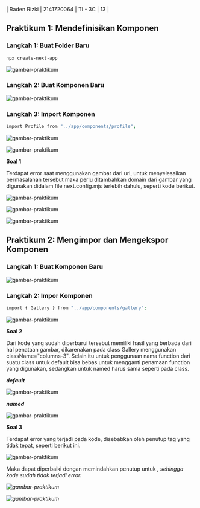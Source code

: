 | Raden Rizki | 2141720064 | TI - 3C | 13 |

## Praktikum 1: Mendefinisikan Komponen

### Langkah 1: Buat Folder Baru

```bash
npx create-next-app
```

![gambar-praktikum](/img/praktikum-1-langkah-1.png)

### Langkah 2: Buat Komponen Baru

![gambar-praktikum](/img/praktikum-1-langkah-2.png)

### Langkah 3: Import Komponen

```bash
import Profile from "../app/components/profile";
```

![gambar-praktikum](/img/praktikum-1-langkah-3.png)

![gambar-praktikum](/img/praktikum-1-langkah-3-error.png)

**Soal 1**

Terdapat error saat menggunakan gambar dari url, untuk menyelesaikan permasalahan tersebut maka perlu ditambahkan domain dari gambar yang digunakan didalam file next.config.mjs terlebih dahulu, seperti kode berikut.

![gambar-praktikum](/img/praktikum-1-langkah-3-1.png)

![gambar-praktikum](/img/praktikum-1-langkah-3-2.png)

![gambar-praktikum](/img/praktikum-1-langkah-3-3.png)

## Praktikum 2: Mengimpor dan Mengekspor Komponen

### Langkah 1: Buat Komponen Baru

![gambar-praktikum](/img/praktikum-2-langkah-1.png)

### Langkah 2: Impor Komponen

```bash
import { Gallery } from "../app/components/gallery";
```

![gambar-praktikum](/img/praktikum-2-langkah-2.png)

**Soal 2**

Dari kode yang sudah diperbarui tersebut memiliki hasil yang berbada dari hal penataan gambar, dikarenakan pada class Gallery menggunakan className="columns-3". Selain itu untuk penggunaan nama function dari suatu class untuk default bisa bebas untuk mengganti penamaan function yang digunakan, sedangkan untuk named harus sama seperti pada class.

***default***

![gambar-praktikum](/img/praktikum-2-langkah-2-1.png)

***named***

![gambar-praktikum](/img/praktikum-2-langkah-2-2.png)

**Soal 3**

Terdapat error yang terjadi pada kode, disebabkan oleh penutup tag yang tidak tepat, seperti berikut ini.

![gambar-praktikum](/img/praktikum-2-langkah-2-3.png)

Maka dapat diperbaiki dengan memindahkan penutup untuk <i>, sehingga kode sudah tidak terjadi error.

![gambar-praktikum](/img/praktikum-2-langkah-2-4.png)

![gambar-praktikum](/img/praktikum-2-langkah-2-5.png)



